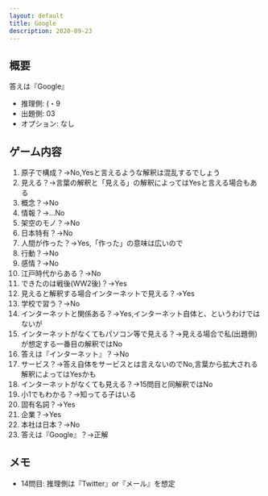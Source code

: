 ```yaml
---
layout: default
title: Google
description: 2020-09-23
---
```


## 概要

答えは『Google』

- 推理側: (・9
- 出題側: 03
- オプション: なし

## ゲーム内容

1. 原子で構成？→No,Yesと言えるような解釈は混乱するでしょう
2. 見える？→言葉の解釈と「見える」の解釈によってはYesと言える場合もある
3. 概念？→No
4. 情報？→…No
5. 架空のモノ？→No
6. 日本特有？→No
7. 人間が作った？→Yes,「作った」の意味は広いので
8. 行動？→No
9. 感情？→No
10. 江戸時代からある？→No
11. できたのは戦後(WW2後)？→Yes
12. 見えると解釈する場合インターネットで見える？→Yes
13. 学校で習う？→No
14. インターネットと関係ある？→Yes,インターネット自体と、というわけではないが
15. インターネットがなくてもパソコン等で見える？→見える場合で私(出題側)が想定する一番目の解釈ではNo
16. 答えは『インターネット』？→No
17. サービス？→答え自体をサービスとは言えないのでNo,言葉から拡大される解釈によってはYesかも
18. インターネットがなくても見える？→15問目と同解釈ではNo
19. 小1でもわかる？→知ってる子はいる
20. 固有名詞？→Yes
21. 企業？→Yes
22. 本社は日本？→No
23. 答えは『Google』？→正解

## メモ

- 14問目: 推理側は『Twitter』or『メール』を想定
